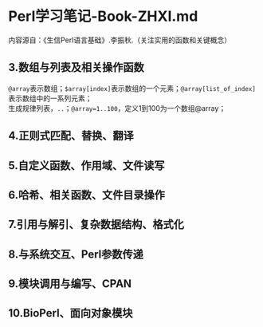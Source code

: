# Perl学习笔记-Book-ZHXI.md

内容源自：《生信Perl语言基础》.李振秋.（关注实用的函数和关键概念）

## 3.数组与列表及相关操作函数
`@array`表示数组；`$array[index]`表示数组的一个元素；`@array[list_of_index]`表示数组中的一系列元素；  
生成规律列表，`..`；`@array=1..100`，定义1到100为一个数组@array；  


## 4.正则式匹配、替换、翻译


## 5.自定义函数、作用域、文件读写


## 6.哈希、相关函数、文件目录操作


## 7.引用与解引、复杂数据结构、格式化


## 8.与系统交互、Perl参数传递


## 9.模块调用与编写、CPAN


## 10.BioPerl、面向对象模块

